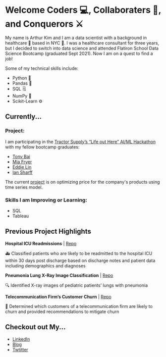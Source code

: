 # Welcome Coders 💻, Collaboraters 🤝, and Conquerors ⚔️

My name is Arthur Kim and I am a data scientist with a background in healthcare 🏥 based in NYC 🗽. I was a healthcare consultant for three years, but I decided to switch into data science and attended Flatiron School Data Science Bootcamp (graduated Sept 2021). Now I am on a quest to find a job!

Some of my technical skills include:
* Python 🐍
* Pandas 🐼
* SQL 🗒️
* NumPy 💯
* Scikit-Learn ⚙️

## Currently... 
### Project:
I am participating in the [Tractor Supply’s “Life out Here” AI/ML Hackathon](https://www.hackerearth.com/challenges/hackathon/tractor-supply-hackathon/) with my fellow bootcamp graduates:
* [Tony Bai](https://github.com/tm4gic)
* [Mia Fryer](https://github.com/miazfryer)
* [Eddie Lin](https://github.com/RedDragonfruit)
* [Ian Sharff](https://github.com/iansharff)

The current [project](https://github.com/arthursjkim/tsc_pricing_optimization) is on optimizing price for the company's products using time series model.

### Skills I am Improving or Learning:
* SQL
* Tableau

## Previous Project Highlights
__Hospital ICU Readmissions__ | [Repo](https://github.com/arthursjkim/hospital_readmissions_nlp)

🚑 Classified patients who are likely to be readmitted to the hospital ICU within 30 days post discharge based on discharge notes and patient data including demographics and diagnoses

__Pneumonia Lung X-Ray Image Classification__ | [Repo](https://github.com/arthursjkim/pneumonia_x-ray_classification)

🔍 Identified X-ray images of pediatric patients’ lungs with pneumonia

__Telecommunication Firm’s Customer Churn__ | [Repo](https://github.com/arthursjkim/SyriaTel_Customer_Churn)

📱 Determined which customers of a telecommunication firm are likely to churn and provided recommendations to mitigate churn

## Checkout out My... 
* [LinkedIn](https://www.linkedin.com/in/arthursjkim/)
* [Blog](arthursjkim.medium.com)
* [Twtitter](https://twitter.com/ArthurSJKim)
